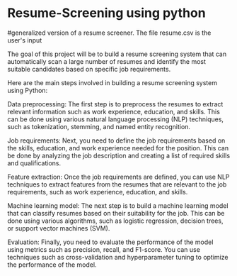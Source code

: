# Resume-Screening using python
#generalized version of a resume screener. The file resume.csv is the user's input

The goal of this project will be to build a resume screening system that can automatically scan a large number of resumes and identify the most suitable candidates based on specific job requirements.

Here are the main steps involved in building a resume screening system using Python:

Data preprocessing: The first step is to preprocess the resumes to extract relevant information such as work experience, education, and skills. This can be done using various natural language processing (NLP) techniques, such as tokenization, stemming, and named entity recognition.

Job requirements: Next, you need to define the job requirements based on the skills, education, and work experience needed for the position. This can be done by analyzing the job description and creating a list of required skills and qualifications.

Feature extraction: Once the job requirements are defined, you can use NLP techniques to extract features from the resumes that are relevant to the job requirements, such as work experience, education, and skills.

Machine learning model: The next step is to build a machine learning model that can classify resumes based on their suitability for the job. This can be done using various algorithms, such as logistic regression, decision trees, or support vector machines (SVM).

Evaluation: Finally, you need to evaluate the performance of the model using metrics such as precision, recall, and F1-score. You can use techniques such as cross-validation and hyperparameter tuning to optimize the performance of the model.
